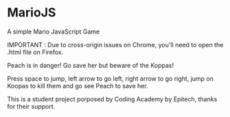 # MarioJS
A simple Mario JavaScript Game

IMPORTANT : Due to cross-origin issues on Chrome, you'll need to open the .html file on Firefox.

Peach is in danger! Go save her but beware of the Koppas!

Press space to jump, left arrow to go left, right arrow to go right, jump on Koopas to kill them and go see Peach to save her.

This is a student project porposed by Coding Academy by Epitech, thanks for their support.

